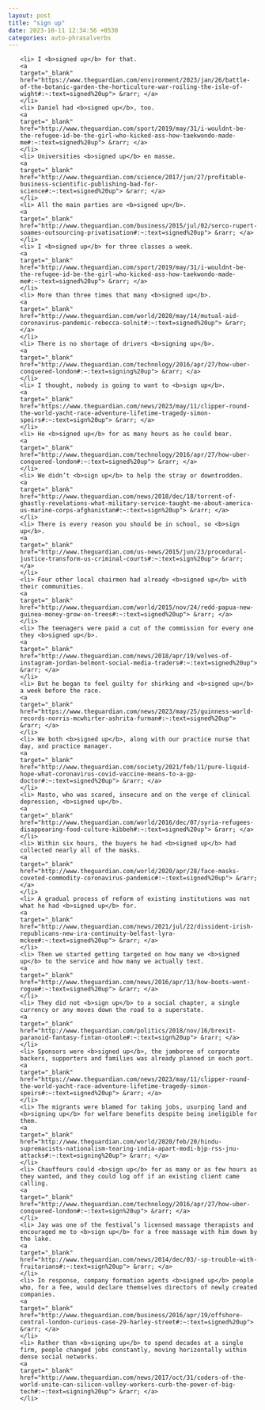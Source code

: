 ```yaml
---
layout: post
title: "sign up"
date: 2023-10-11 12:34:56 +0530
categories: auto-phrasalverbs
---
```

<ol>

    <li> I <b>signed up</b> for that.
    <a 
    target="_blank" 
    href="https://www.theguardian.com/environment/2023/jan/26/battle-of-the-botanic-garden-the-horticulture-war-roiling-the-isle-of-wight#:~:text=signed%20up"> &rarr; </a>
    </li>
    <li> Daniel had <b>signed up</b>, too.
    <a 
    target="_blank" 
    href="http://www.theguardian.com/sport/2019/may/31/i-wouldnt-be-the-refugee-id-be-the-girl-who-kicked-ass-how-taekwondo-made-me#:~:text=signed%20up"> &rarr; </a>
    </li>
    <li> Universities <b>signed up</b> en masse.
    <a 
    target="_blank" 
    href="http://www.theguardian.com/science/2017/jun/27/profitable-business-scientific-publishing-bad-for-science#:~:text=signed%20up"> &rarr; </a>
    </li>
    <li> All the main parties are <b>signed up</b>.
    <a 
    target="_blank" 
    href="http://www.theguardian.com/business/2015/jul/02/serco-rupert-soames-outsourcing-privatisation#:~:text=signed%20up"> &rarr; </a>
    </li>
    <li> I <b>signed up</b> for three classes a week.
    <a 
    target="_blank" 
    href="http://www.theguardian.com/sport/2019/may/31/i-wouldnt-be-the-refugee-id-be-the-girl-who-kicked-ass-how-taekwondo-made-me#:~:text=signed%20up"> &rarr; </a>
    </li>
    <li> More than three times that many <b>signed up</b>.
    <a 
    target="_blank" 
    href="http://www.theguardian.com/world/2020/may/14/mutual-aid-coronavirus-pandemic-rebecca-solnit#:~:text=signed%20up"> &rarr; </a>
    </li>
    <li> There is no shortage of drivers <b>signing up</b>.
    <a 
    target="_blank" 
    href="http://www.theguardian.com/technology/2016/apr/27/how-uber-conquered-london#:~:text=signing%20up"> &rarr; </a>
    </li>
    <li> I thought, nobody is going to want to <b>sign up</b>.
    <a 
    target="_blank" 
    href="https://www.theguardian.com/news/2023/may/11/clipper-round-the-world-yacht-race-adventure-lifetime-tragedy-simon-speirs#:~:text=sign%20up"> &rarr; </a>
    </li>
    <li> He <b>signed up</b> for as many hours as he could bear.
    <a 
    target="_blank" 
    href="http://www.theguardian.com/technology/2016/apr/27/how-uber-conquered-london#:~:text=signed%20up"> &rarr; </a>
    </li>
    <li> We didn’t <b>sign up</b> to help the stray or downtrodden.
    <a 
    target="_blank" 
    href="http://www.theguardian.com/news/2018/dec/18/torrent-of-ghastly-revelations-what-military-service-taught-me-about-america-us-marine-corps-afghanistan#:~:text=sign%20up"> &rarr; </a>
    </li>
    <li> There is every reason you should be in school, so <b>sign up</b>.
    <a 
    target="_blank" 
    href="http://www.theguardian.com/us-news/2015/jun/23/procedural-justice-transform-us-criminal-courts#:~:text=sign%20up"> &rarr; </a>
    </li>
    <li> Four other local chairmen had already <b>signed up</b> with their communities.
    <a 
    target="_blank" 
    href="http://www.theguardian.com/world/2015/nov/24/redd-papua-new-guinea-money-grow-on-trees#:~:text=signed%20up"> &rarr; </a>
    </li>
    <li> The teenagers were paid a cut of the commission for every one they <b>signed up</b>.
    <a 
    target="_blank" 
    href="http://www.theguardian.com/news/2018/apr/19/wolves-of-instagram-jordan-belmont-social-media-traders#:~:text=signed%20up"> &rarr; </a>
    </li>
    <li> But he began to feel guilty for shirking and <b>signed up</b> a week before the race.
    <a 
    target="_blank" 
    href="https://www.theguardian.com/news/2023/may/25/guinness-world-records-norris-mcwhirter-ashrita-furman#:~:text=signed%20up"> &rarr; </a>
    </li>
    <li> We both <b>signed up</b>, along with our practice nurse that day, and practice manager.
    <a 
    target="_blank" 
    href="http://www.theguardian.com/society/2021/feb/11/pure-liquid-hope-what-coronavirus-covid-vaccine-means-to-a-gp-doctor#:~:text=signed%20up"> &rarr; </a>
    </li>
    <li> Masto, who was scared, insecure and on the verge of clinical depression, <b>signed up</b>.
    <a 
    target="_blank" 
    href="http://www.theguardian.com/world/2016/dec/07/syria-refugees-disappearing-food-culture-kibbeh#:~:text=signed%20up"> &rarr; </a>
    </li>
    <li> Within six hours, the buyers he had <b>signed up</b> had collected nearly all of the masks.
    <a 
    target="_blank" 
    href="http://www.theguardian.com/world/2020/apr/28/face-masks-coveted-commodity-coronavirus-pandemic#:~:text=signed%20up"> &rarr; </a>
    </li>
    <li> A gradual process of reform of existing institutions was not what he had <b>signed up</b> for.
    <a 
    target="_blank" 
    href="http://www.theguardian.com/news/2021/jul/22/dissident-irish-republicans-new-ira-continuity-belfast-lyra-mckee#:~:text=signed%20up"> &rarr; </a>
    </li>
    <li> Then we started getting targeted on how many we <b>signed up</b> to the service and how many we actually text.
    <a 
    target="_blank" 
    href="http://www.theguardian.com/news/2016/apr/13/how-boots-went-rogue#:~:text=signed%20up"> &rarr; </a>
    </li>
    <li> They did not <b>sign up</b> to a social chapter, a single currency or any moves down the road to a superstate.
    <a 
    target="_blank" 
    href="http://www.theguardian.com/politics/2018/nov/16/brexit-paranoid-fantasy-fintan-otoole#:~:text=sign%20up"> &rarr; </a>
    </li>
    <li> Sponsors were <b>signed up</b>, the jamboree of corporate backers, supporters and families was already planned in each port.
    <a 
    target="_blank" 
    href="https://www.theguardian.com/news/2023/may/11/clipper-round-the-world-yacht-race-adventure-lifetime-tragedy-simon-speirs#:~:text=signed%20up"> &rarr; </a>
    </li>
    <li> The migrants were blamed for taking jobs, usurping land and <b>signing up</b> for welfare benefits despite being ineligible for them.
    <a 
    target="_blank" 
    href="http://www.theguardian.com/world/2020/feb/20/hindu-supremacists-nationalism-tearing-india-apart-modi-bjp-rss-jnu-attacks#:~:text=signing%20up"> &rarr; </a>
    </li>
    <li> Chauffeurs could <b>sign up</b> for as many or as few hours as they wanted, and they could log off if an existing client came calling.
    <a 
    target="_blank" 
    href="http://www.theguardian.com/technology/2016/apr/27/how-uber-conquered-london#:~:text=sign%20up"> &rarr; </a>
    </li>
    <li> Jay was one of the festival’s licensed massage therapists and encouraged me to <b>sign up</b> for a free massage with him down by the lake.
    <a 
    target="_blank" 
    href="http://www.theguardian.com/news/2014/dec/03/-sp-trouble-with-fruitarians#:~:text=sign%20up"> &rarr; </a>
    </li>
    <li> In response, company formation agents <b>signed up</b> people who, for a fee, would declare themselves directors of newly created companies.
    <a 
    target="_blank" 
    href="http://www.theguardian.com/business/2016/apr/19/offshore-central-london-curious-case-29-harley-street#:~:text=signed%20up"> &rarr; </a>
    </li>
    <li> Rather than <b>signing up</b> to spend decades at a single firm, people changed jobs constantly, moving horizontally within dense social networks.
    <a 
    target="_blank" 
    href="http://www.theguardian.com/news/2017/oct/31/coders-of-the-world-unite-can-silicon-valley-workers-curb-the-power-of-big-tech#:~:text=signing%20up"> &rarr; </a>
    </li>